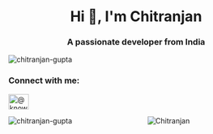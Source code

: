 <h1 align="center">Hi 👋, I'm Chitranjan</h1>
<h3 align="center">A passionate developer from India</h3>

<p align="left"> <img src="https://komarev.com/ghpvc/?username=chitranjan-gupta&label=Profile%20views&color=0e75b6&style=flat" alt="chitranjan-gupta" /> </p>
<h3 align="left">Connect with me:</h3>
<p align="left">
<a href="https://www.youtube.com/@Know__Tech" target="blank"><img align="center" src="https://raw.githubusercontent.com/rahuldkjain/github-profile-readme-generator/master/src/images/icons/Social/youtube.svg" alt="@know__tech" height="30" width="40" /></a>
</p>
<p align="center">
  <img align="left" src="https://github-readme-stats.vercel.app/api?username=chitranjan-gupta&show_icons=true&theme=radical" alt="chitranjan-gupta"/>
  <img src="https://github-readme-stats.vercel.app/api/top-langs/?username=chitranjan-gupta&layout=pie" alt="Chitranjan"/>
</p>
